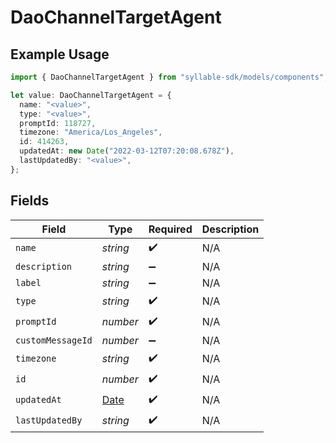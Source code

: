 # DaoChannelTargetAgent

## Example Usage

```typescript
import { DaoChannelTargetAgent } from "syllable-sdk/models/components";

let value: DaoChannelTargetAgent = {
  name: "<value>",
  type: "<value>",
  promptId: 118727,
  timezone: "America/Los_Angeles",
  id: 414263,
  updatedAt: new Date("2022-03-12T07:20:08.678Z"),
  lastUpdatedBy: "<value>",
};
```

## Fields

| Field                                                                                         | Type                                                                                          | Required                                                                                      | Description                                                                                   |
| --------------------------------------------------------------------------------------------- | --------------------------------------------------------------------------------------------- | --------------------------------------------------------------------------------------------- | --------------------------------------------------------------------------------------------- |
| `name`                                                                                        | *string*                                                                                      | :heavy_check_mark:                                                                            | N/A                                                                                           |
| `description`                                                                                 | *string*                                                                                      | :heavy_minus_sign:                                                                            | N/A                                                                                           |
| `label`                                                                                       | *string*                                                                                      | :heavy_minus_sign:                                                                            | N/A                                                                                           |
| `type`                                                                                        | *string*                                                                                      | :heavy_check_mark:                                                                            | N/A                                                                                           |
| `promptId`                                                                                    | *number*                                                                                      | :heavy_check_mark:                                                                            | N/A                                                                                           |
| `customMessageId`                                                                             | *number*                                                                                      | :heavy_minus_sign:                                                                            | N/A                                                                                           |
| `timezone`                                                                                    | *string*                                                                                      | :heavy_check_mark:                                                                            | N/A                                                                                           |
| `id`                                                                                          | *number*                                                                                      | :heavy_check_mark:                                                                            | N/A                                                                                           |
| `updatedAt`                                                                                   | [Date](https://developer.mozilla.org/en-US/docs/Web/JavaScript/Reference/Global_Objects/Date) | :heavy_check_mark:                                                                            | N/A                                                                                           |
| `lastUpdatedBy`                                                                               | *string*                                                                                      | :heavy_check_mark:                                                                            | N/A                                                                                           |